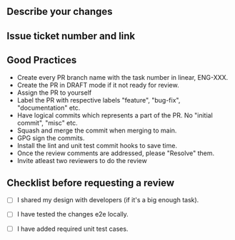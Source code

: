 ## Describe your changes

## Issue ticket number and link


## Good Practices
- Create every PR branch name with the task number in linear, ENG-XXX.
- Create the PR in DRAFT mode if it not ready for review.
- Assign the PR to yourself
- Label the PR with respective labels "feature", "bug-fix", "documentation" etc.
- Have logical commits which represents a part of the PR. No "initial commit", "misc" etc.
- Squash and merge the commit when merging to main. 
- GPG sign the commits.
- Install the lint and unit test commit hooks to save time.
- Once the review comments are addressed, please "Resolve" them.
- Invite atleast two reviewers to do the review

## Checklist before requesting a review
- [ ] I shared my design with developers (if it's a big enough task).
- [ ] I have tested the changes e2e locally. 
- [ ] I have added required unit test cases.

